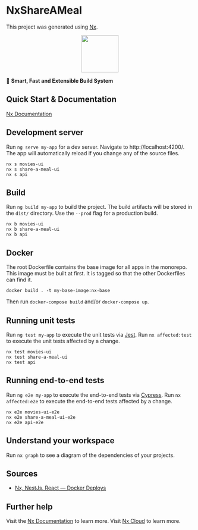 # NxShareAMeal

This project was generated using [Nx](https://nx.dev).

<p style="text-align: center;"><img src="https://raw.githubusercontent.com/nrwl/nx/master/images/nx-logo.png" width="100"></p>

🔎 **Smart, Fast and Extensible Build System**

## Quick Start & Documentation

[Nx Documentation](https://nx.dev/angular)

## Development server

Run `ng serve my-app` for a dev server. Navigate to http://localhost:4200/. The app will automatically reload if you change any of the source files.

```
nx s movies-ui
nx s share-a-meal-ui
nx s api
```

## Build

Run `ng build my-app` to build the project. The build artifacts will be stored in the `dist/` directory. Use the `--prod` flag for a production build.

```
nx b movies-ui
nx b share-a-meal-ui
nx b api
```

## Docker

The root Dockerfile contains the base image for all apps in the monorepo. This image must be built at first. It is tagged so that the other Dockerfiles can find it.

```
docker build . -t my-base-image:nx-base
```

Then run `docker-compose build` and/or `docker-compose up`.

## Running unit tests

Run `ng test my-app` to execute the unit tests via [Jest](https://jestjs.io). Run `nx affected:test` to execute the unit tests affected by a change.

```
nx test movies-ui
nx test share-a-meal-ui
nx test api
```

## Running end-to-end tests

Run `ng e2e my-app` to execute the end-to-end tests via [Cypress](https://www.cypress.io). Run `nx affected:e2e` to execute the end-to-end tests affected by a change.

```
nx e2e movies-ui-e2e
nx e2e share-a-meal-ui-e2e
nx e2e api-e2e
```

## Understand your workspace

Run `nx graph` to see a diagram of the dependencies of your projects.

## Sources

- [Nx, NestJs, React — Docker Deploys](https://medium.com/swlh/nx-nestjs-react-docker-deploys-928a55fc19fd)

## Further help

Visit the [Nx Documentation](https://nx.dev/angular) to learn more.
Visit [Nx Cloud](https://nx.app/) to learn more.
